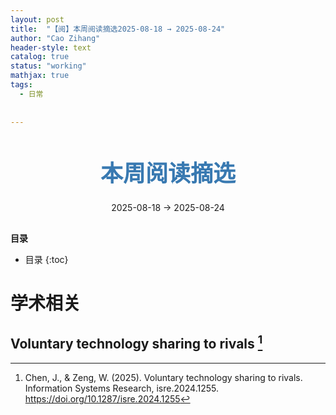 ```yaml
---
layout: post
title:  "【阅】本周阅读摘选2025-08-18 → 2025-08-24"
author: "Cao Zihang"
header-style: text
catalog: true
status: "working"
mathjax: true
tags:
  - 日常
  
  
---
```

<center style="margin-bottom: 20px; margin-top: 50px"><font color="#3879B1" style="line-height: 1.4;font-weight: 700;font-size: 36px;box-sizing: border-box; ">本周阅读摘选</font></center>


<center style=" margin-bottom: 30px;">2025-08-18 → 2025-08-24</center>

<font style="font-weight: bold;">目录</font>

* 目录
{:toc}


# 学术相关
## Voluntary technology sharing to rivals [^1]

[^1]: Chen, J., & Zeng, W. (2025). Voluntary technology sharing to rivals. Information Systems Research, isre.2024.1255. https://doi.org/10.1287/isre.2024.1255
